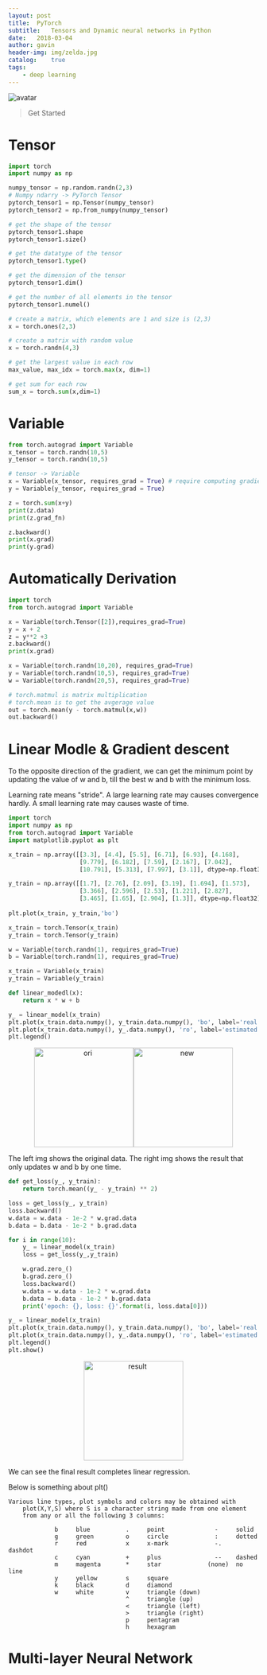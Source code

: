 ```yaml
---
layout: post
title:  PyTorch
subtitle:   Tensors and Dynamic neural networks in Python
date:   2018-03-04
author: gavin
header-img: img/zelda.jpg
catalog:    true
tags:
    - deep learning
---
```


![avatar](/img/pytorch.jpeg)

> Get Started

# Tensor

```python
import torch
import numpy as np

numpy_tensor = np.random.randn(2,3)
# Numpy ndarry -> PyTorch Tensor
pytorch_tensor1 = np.Tensor(numpy_tensor)
pytorch_tensor2 = np.from_numpy(numpy_tensor)

# get the shape of the tensor
pytorch_tensor1.shape
pytorch_tensor1.size()

# get the datatype of the tensor
pytorch_tensor1.type()

# get the dimension of the tensor
pytorch_tensor1.dim()

# get the number of all elements in the tensor
pytorch_tensor1.numel()

# create a matrix, which elements are 1 and size is (2,3)
x = torch.ones(2,3)

# create a matrix with random value
x = torch.randn(4,3)

# get the largest value in each row
max_value, max_idx = torch.max(x, dim=1)

# get sum for each row
sum_x = torch.sum(x,dim=1)

```

# Variable

```python
from torch.autograd import Variable
x_tensor = torch.randn(10,5)
y_tensor = torch.randn(10,5)

# tensor -> Variable
x = Variable(x_tensor, requires_grad = True) # require computing gradient
y = Variable(y_tensor, requires_grad = True)

z = torch.sum(x+y)
print(z.data)
print(z.grad_fn)

z.backward()
print(x.grad)
print(y.grad)
```

# Automatically Derivation

```python
import torch
from torch.autograd import Variable

x = Variable(torch.Tensor([2]),requires_grad=True)
y = x + 2
z = y**2 +3
z.backward()
print(x.grad)

x = Variable(torch.randn(10,20), requires_grad=True)
y = Variable(torch.randn(10,5), requires_grad=True)
w = Variable(torch.randn(20,5), requires_grad=True)

# torch.matmul is matrix multiplication
# torch.mean is to get the avgerage value
out = torch.mean(y - torch.matmul(x,w))
out.backward()

```

# Linear Modle & Gradient descent

To the opposite direction of the gradient, we can get the minimum point by updating the value of w and b, till the best w and b with the minimum loss.

Learning rate means "stride". A large learning rate may causes convergence hardly. A small learning rate may causes waste of time.

```python
import torch
import numpy as np
from torch.autograd import Variable
import matplotlib.pyplot as plt

x_train = np.array([[3.3], [4.4], [5.5], [6.71], [6.93], [4.168],
                    [9.779], [6.182], [7.59], [2.167], [7.042],
                    [10.791], [5.313], [7.997], [3.1]], dtype=np.float32)

y_train = np.array([[1.7], [2.76], [2.09], [3.19], [1.694], [1.573],
                    [3.366], [2.596], [2.53], [1.221], [2.827],
                    [3.465], [1.65], [2.904], [1.3]], dtype=np.float32)
                    
plt.plot(x_train, y_train,'bo')

x_train = torch.Tensor(x_train)
y_train = torch.Tensor(y_train)

w = Variable(torch.randn(1), requires_grad=True)
b = Variable(torch.randn(1), requires_grad=True)

x_train = Variable(x_train)
y_train = Variable(y_train)

def linear_modedl(x):
    return x * w + b

y_ = linear_model(x_train)
plt.plot(x_train.data.numpy(), y_train.data.numpy(), 'bo', label='real')
plt.plot(x_train.data.numpy(), y_.data.numpy(), 'ro', label='estimated')
plt.legend()

```

<div align="center">
<img src="/img/pytorch/linear1.png" height="200px" alt="ori" ><img src="/img/pytorch/linear2.png" height="200px" alt="new" >    
</div>


The left img shows the original data. The right img shows the result that only updates w and b by one time.


```python
def get_loss(y_, y_train):
    return torch.mean((y_ - y_train) ** 2)

loss = get_loss(y_, y_train)
loss.backward()
w.data = w.data - 1e-2 * w.grad.data
b.data = b.data - 1e-2 * b.grad.data

for i in range(10):
    y_ = linear_model(x_train)
    loss = get_loss(y_,y_train)

    w.grad.zero_()
    b.grad.zero_()
    loss.backward()
    w.data = w.data - 1e-2 * w.grad.data
    b.data = b.data - 1e-2 * b.grad.data
    print('epoch: {}, loss: {}'.format(i, loss.data[0]))

y_ = linear_model(x_train)
plt.plot(x_train.data.numpy(), y_train.data.numpy(), 'bo', label='real')
plt.plot(x_train.data.numpy(), y_.data.numpy(), 'ro', label='estimated')
plt.legend()
plt.show()
```

<div align="center">
<img src="/img/pytorch/linear3.png" height="200px" alt="result" >
</div>
                                                               
We can see the final result completes linear regression.
                                                                
Below is something about plt()                                                               
```
Various line types, plot symbols and colors may be obtained with
    plot(X,Y,S) where S is a character string made from one element
    from any or all the following 3 columns:

             b     blue          .     point              -     solid
             g     green         o     circle             :     dotted
             r     red           x     x-mark             -.    dashdot 
             c     cyan          +     plus               --    dashed   
             m     magenta       *     star             (none)  no line
             y     yellow        s     square
             k     black         d     diamond
             w     white         v     triangle (down)
                                 ^     triangle (up)
                                 <     triangle (left)
                                 >     triangle (right)
                                 p     pentagram
                                 h     hexagram
```

# Multi-layer Neural Network



